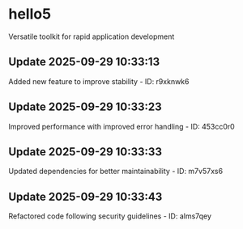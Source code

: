 # hello5
Versatile toolkit for rapid application development

## Update 2025-09-29 10:33:13
Added new feature to improve stability - ID: r9xknwk6


## Update 2025-09-29 10:33:23
Improved performance with improved error handling - ID: 453cc0r0


## Update 2025-09-29 10:33:33
Updated dependencies for better maintainability - ID: m7v57xs6


## Update 2025-09-29 10:33:43
Refactored code following security guidelines - ID: alms7qey

